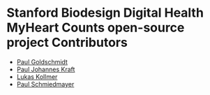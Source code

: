 <!--

This source file is part of the Stanford Biodesign Digital Health MyHeart Counts open-source project

SPDX-FileCopyrightText: 2025 Stanford University and the project authors (see CONTRIBUTORS.md)

SPDX-License-Identifier: MIT

-->

# Stanford Biodesign Digital Health MyHeart Counts open-source project Contributors

- [Paul Goldschmidt](https://github.com/paulgoldschmidt)
- [Paul Johannes Kraft](https://github.com/pauljohanneskraft)
- [Lukas Kollmer](https://github.com/lukaskollmer)
- [Paul Schmiedmayer](https://github.com/PSchmiedmayer)
